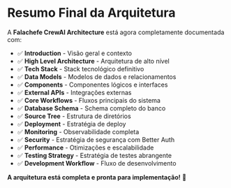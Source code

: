 # Resumo Final da Arquitetura

A **Falachefe CrewAI Architecture** está agora completamente documentada com:

- ✅ **Introduction** - Visão geral e contexto
- ✅ **High Level Architecture** - Arquitetura de alto nível
- ✅ **Tech Stack** - Stack tecnológico definitivo
- ✅ **Data Models** - Modelos de dados e relacionamentos
- ✅ **Components** - Componentes lógicos e interfaces
- ✅ **External APIs** - Integrações externas
- ✅ **Core Workflows** - Fluxos principais do sistema
- ✅ **Database Schema** - Schema completo do banco
- ✅ **Source Tree** - Estrutura de diretórios
- ✅ **Deployment** - Estratégia de deploy
- ✅ **Monitoring** - Observabilidade completa
- ✅ **Security** - Estratégia de segurança com Better Auth
- ✅ **Performance** - Otimizações e escalabilidade
- ✅ **Testing Strategy** - Estratégia de testes abrangente
- ✅ **Development Workflow** - Fluxo de desenvolvimento

**A arquitetura está completa e pronta para implementação!** 🎉
